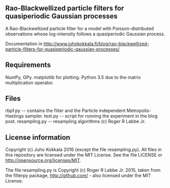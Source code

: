 ## Rao-Blackwellized particle filters for quasiperiodic Gaussian processes

A Rao-Blackwellized particle filter for a model with Poisson-distributed observations whose log-intensity follows a quasiperiodic Gaussian process.

Documentation in http://www.juhokokkala.fi/blog/rao-blackwellized-particle-filters-for-quasiperiodic-gaussian-processes/

## Requirements
NumPy, GPy. matplotlib for plotting. Python 3.5 due to the matrix multiplication operator.

## Files

rbpf.py -- contains the filter and the Particle independent Metropolis-Hastings sampler.
test.py -- script for running the experiment in the blog post.
resampling.py -- resampling algorithms (c) Roger R Labbe Jr.

## License information

Copyright (c) Juho Kokkala 2016 (except the file resampling.py). All files in this repository are licensed under the MIT License. See the file LICENSE or http://opensource.org/licenses/MIT. 

The file resampling.py is Copyright (c) Roger R Labbe Jr. 2015,  taken from the filterpy package, http://github.com/ - also licensed under the MIT License.